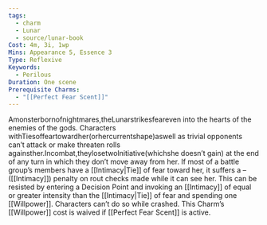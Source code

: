 ```yaml
---
tags:
  - charm
  - Lunar
  - source/lunar-book
Cost: 4m, 3i, 1wp
Mins: Appearance 5, Essence 3
Type: Reflexive
Keywords:
  - Perilous
Duration: One scene
Prerequisite Charms:
  - "[[Perfect Fear Scent]]"
---
```

Amonsterbornofnightmares,theLunarstrikesfeareven into the hearts of the enemies of the gods. Characters withTiesoffeartowardher(orhercurrentshape)aswell as trivial opponents can’t attack or make threaten rolls againsther.Incombat,theylosetwoInitiative(whichshe doesn’t gain) at the end of any turn in which they don’t move away from her. If most of a battle group’s members have a [[Intimacy|Tie]] of fear toward her, it suffers a –([[Intimacy]]) penalty on rout checks made while it can see her. This can be resisted by entering a Decision Point and invoking an [[Intimacy]] of equal or greater intensity than the [[Intimacy|Tie]] of fear and spending one [[Willpower]]. Characters can’t do so while crashed. This Charm’s [[Willpower]] cost is waived if [[Perfect Fear Scent]] is active.